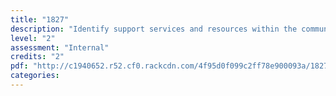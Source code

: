 ```yaml
---
title: "1827"
description: "Identify support services and resources within the community"
level: "2"
assessment: "Internal"
credits: "2"
pdf: "http://c1940652.r52.cf0.rackcdn.com/4f95d0f099c2ff78e900093a/1827.pdf"
categories:
---
```

